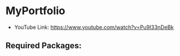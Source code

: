 # MyPortfolio

- YouTube Link: <https://www.youtube.com/watch?v=Pu9I33nDeBk>


## Required Packages:

